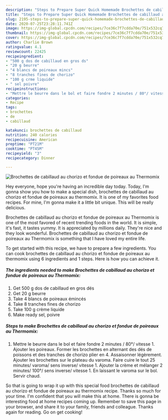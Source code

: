 ```yaml
---
description: "Steps to Prepare Super Quick Homemade Brochettes de cabillaud au chorizo et fondue de poireaux au Thermomix"
title: "Steps to Prepare Super Quick Homemade Brochettes de cabillaud au chorizo et fondue de poireaux au Thermomix"
slug: 2195-steps-to-prepare-super-quick-homemade-brochettes-de-cabillaud-au-chorizo-et-fondue-de-poireaux-au-thermomix
date: 2020-07-25T23:28:11.741Z
image: https://img-global.cpcdn.com/recipes/7ce36c7f7cdda70e/751x532cq70/brochettes-de-cabillaud-au-chorizo-et-fondue-de-poireaux-au-thermomix-photo-principale-de-la-recette.jpg
thumbnail: https://img-global.cpcdn.com/recipes/7ce36c7f7cdda70e/751x532cq70/brochettes-de-cabillaud-au-chorizo-et-fondue-de-poireaux-au-thermomix-photo-principale-de-la-recette.jpg
cover: https://img-global.cpcdn.com/recipes/7ce36c7f7cdda70e/751x532cq70/brochettes-de-cabillaud-au-chorizo-et-fondue-de-poireaux-au-thermomix-photo-principale-de-la-recette.jpg
author: Charlie Brown
ratingvalue: 4.1
reviewcount: 22425
recipeingredient:
- "500 g dos de cabillaud en gros ds"
- "20 g beurre"
- "4 blancs de poireaux mincs"
- "8 tranches fines de chorizo"
- "100 g crme liquide"
- " sel poivre"
recipeinstructions:
- "Mettre le beurre dans le bol et faire fondre 2 minutes / 80°/ vitesse 1. Ajouter les poireaux. Former les brochettes en alternant des dés de poissons et des tranches de chorizo plier en 4. Assaisonner légèrement. Ajouter les brochettes sur le plateau du varoma. Faire cuire le tout 25 minutes/ varoma/ sens inverse/ vitesse 1. Ajouter la crème et mélanger 2 minutes/ 100°/ sens inverse/ vitesse 1. En laissant le varoma sur le bol. Servir chaud."
categories:
- Recipe
tags:
- brochettes
- de
- cabillaud

katakunci: brochettes de cabillaud 
nutrition: 240 calories
recipecuisine: American
preptime: "PT21M"
cooktime: "PT45M"
recipeyield: "3"
recipecategory: Dinner

---
```



![Brochettes de cabillaud au chorizo et fondue de poireaux au Thermomix](https://img-global.cpcdn.com/recipes/7ce36c7f7cdda70e/751x532cq70/brochettes-de-cabillaud-au-chorizo-et-fondue-de-poireaux-au-thermomix-photo-principale-de-la-recette.jpg)

Hey everyone, hope you're having an incredible day today. Today, I'm gonna show you how to make a special dish, brochettes de cabillaud au chorizo et fondue de poireaux au thermomix. It is one of my favorites food recipes. For mine, I'm gonna make it a little bit unique. This will be really delicious.



Brochettes de cabillaud au chorizo et fondue de poireaux au Thermomix is one of the most favored of recent trending foods in the world. It is simple, it's fast, it tastes yummy. It is appreciated by millions daily. They're nice and they look wonderful. Brochettes de cabillaud au chorizo et fondue de poireaux au Thermomix is something that I have loved my entire life.


To get started with this recipe, we have to prepare a few ingredients. You can cook brochettes de cabillaud au chorizo et fondue de poireaux au thermomix using 6 ingredients and 1 steps. Here is how you can achieve it.

<!--inarticleads1-->

##### The ingredients needed to make Brochettes de cabillaud au chorizo et fondue de poireaux au Thermomix:

1. Get 500 g dos de cabillaud en gros dés
1. Get 20 g beurre
1. Take 4 blancs de poireaux émincés
1. Take 8 tranches fines de chorizo
1. Take 100 g crème liquide
1. Make ready  sel, poivre




<!--inarticleads2-->

##### Steps to make Brochettes de cabillaud au chorizo et fondue de poireaux au Thermomix:

1. Mettre le beurre dans le bol et faire fondre 2 minutes / 80°/ vitesse 1. Ajouter les poireaux. Former les brochettes en alternant des dés de poissons et des tranches de chorizo plier en 4. Assaisonner légèrement. Ajouter les brochettes sur le plateau du varoma. Faire cuire le tout 25 minutes/ varoma/ sens inverse/ vitesse 1. Ajouter la crème et mélanger 2 minutes/ 100°/ sens inverse/ vitesse 1. En laissant le varoma sur le bol. Servir chaud.




So that is going to wrap it up with this special food brochettes de cabillaud au chorizo et fondue de poireaux au thermomix recipe. Thanks so much for your time. I'm confident that you will make this at home. There is gonna be interesting food at home recipes coming up. Remember to save this page in your browser, and share it to your family, friends and colleague. Thanks again for reading. Go on get cooking!

